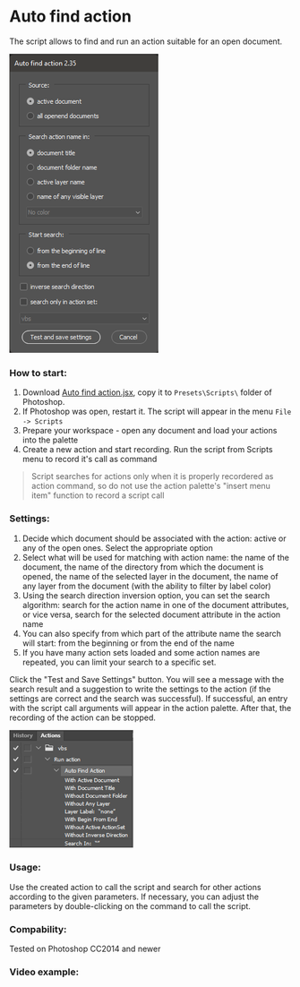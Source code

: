 # Auto find action

The script allows to find and run an action suitable for an open document.

![](assets/20220316_213716_2022-03-16_19-12-06.png)

### How to start:

1. Download [Auto find action.jsx](/Auto%20find%20action.jsx), copy it to `Presets\Scripts\` folder of Photoshop.
2. If Photoshop was open, restart it. The script will appear in the menu `File -> Scripts`
3. Prepare your workspace - open any document and load your actions into the palette
4. Create a new action and start recording. Run the script from Scripts menu to record it's call as command

> Script searches for actions only when it is properly recordered as action command, so do not use the action palette's "insert menu item" function to record a script call

### Settings:

1. Decide which document should be associated with the action: active or any of the open ones. Select the appropriate option
2. Select what will be used for matching with action name: the name of the document, the name of the directory from which the document is opened, the name of the selected layer in the document, the name of any layer from the document (with the ability to filter by label color)
3. Using the search direction inversion option, you can set the search algorithm: search for the action name in one of the document attributes, or vice versa, search for the selected document attribute in the action name
4. You can also specify from which part of the attribute name the search will start: from the beginning or from the end of the name
5. If you have many action sets loaded and some action names are repeated, you can limit your search to a specific set.

Click the "Test and Save Settings" button. You will see a message with the search result and a suggestion to write the settings to the action (if the settings are correct and the search was successful). If successful, an entry with the script call arguments will appear in the action palette. After that, the recording of the action can be stopped.

![](assets/20220316_213735_2022-03-16_19-13-55.png)

### Usage:

Use the created action to call the script and search for other actions according to the given parameters. If necessary, you can adjust the parameters by double-clicking on the command to call the script.

### Compability:

Tested on Photoshop CC2014 and newer

### Video example:

